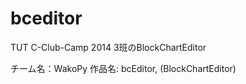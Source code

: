 bceditor
========

TUT C-Club-Camp 2014 3班のBlockChartEditor

チーム名：WakoPy
作品名: bcEditor, (BlockChartEditor)
